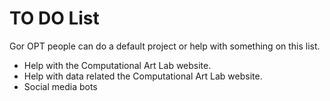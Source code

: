 # TO DO List

Gor OPT people can do a default project or help with something on this list.  

* Help with the Computational Art Lab website. 
* Help with data related the Computational Art Lab website. 
* Social media bots  

